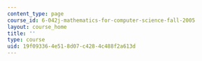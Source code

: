 ```yaml
---
content_type: page
course_id: 6-042j-mathematics-for-computer-science-fall-2005
layout: course_home
title: ''
type: course
uid: 19f09336-4e51-8d07-c428-4c488f2a613d
---
```

